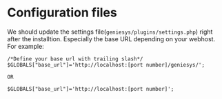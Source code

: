 # Configuration files

We should update the settings file\(`geniesys/plugins/settings.php`\) right after the installtion. Especially the base URL depending on your webhost. For example:

```text
/*Define your base url with trailing slash*/
$GLOBALS["base_url"]='http://localhost:[port number]/geniesys/';

OR

$GLOBALS["base_url"]='http://localhost:[port number]';
```

